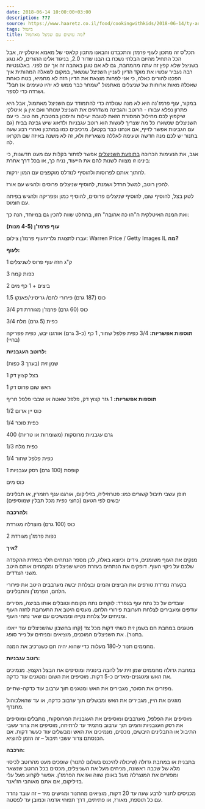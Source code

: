 ```yaml
---
date: 2018-06-14 10:00:00+03:00
description: ???
source: https://www.haaretz.co.il/food/cookingwithkids/2018-06-14/ty-article/0000017f-f8d1-d887-a7ff-f8f55f250000
tags: בישול
title: מה עושים עם שניצל מאתמול?
---
```


תכל'ס זה מתכון לעוף פרמזן והתכבדנו והבאנו מתכון קלאסי של מאמא איטלקייה, אבל הכל התחיל מהיום הבלתי נשכח בו הבנו שדור 2.0, בניגוד אלינו ההורים, לא נוגע בשניצל שלא קפץ זה עתה מהמחבת, גם לא אם טוגן באהבה זה אך יום לפני. באלגנטיות רבה נעביר עכשיו את מוקד הדיון לעניין השניצל שנשאר, במקום לשאלה המהותית איך הפכנו להורים כאלה, כי אני לפחות מוצאת את הדיון הזה לא מחמיא, בטח כאחת שאכלה מאות ארוחות של שניצלים מאתמול "שמחר כבר ממש לא יהיו טעימים אז חבל" ושרדה כדי לספר. 

במקור, עוף פרמז'נה היא לא מנה שנולדה כדי להתמודד עם השניצל מאתמול, אבל היא פתרון נפלא עבורו - הרוטב והגבינה משדרגים את השניצל שנותר ואם אין גן איטלקי שיקפוץ לכם מחילול המסורת הזאת לטובת יעילות וחיסכון במטבח, מה טוב. כי עם השניצלים שנשארו כל מה שצריך לעשות הוא רוטב עגבניות ולדאוג שיש גבינה בבית (גם עם הגבינות אפשר לזייף, אם אנחנו כבר בקטע). מרכיבים כמו במתכון ואחרי רבע שעה בתנור יש לכם מנה חדשה וטעימה לאללה משאריות ולא, זה לא משנה באיזה שם תקראו לה. 

אגב, את הנעימות הכרוכה [בתופעת השניצלים](/food/cookingwithkids/2017-01-01/ty-article/0000017f-f8e8-d044-adff-fbf9ae1c0000) אפשר לפתור בקלות עם מעט חדשנות, כי בינינו זו מצווה לשנות להם את הייעוד, נניח כך, או בכל דרך אחרת: 

לחתוך אותם לפרוסות ולהוסיף לנודלס מוקפצים עם המון ירקות. 

להכין רוטב, למשל חרדל ושמנת, להוסיף שניצלים פרוסים ולהגיש עם אורז. 

לטגן בצל, להוסיף שום, להוסיף שניצלים פרוסים, להוסיף כמון ופפריקה ולהגיש בפיתה עם חומוס. 

ואת המנה האיטלקית ה"הו כה אהובה" הזו, בהחלט שווה להכין גם במיוחד, הנה כך: 

**עוף פרמז'ן (4-5 מנות)** 

 עברו לתצוגת גלריהעוף פרמז'ן צילום: Warren Price / Getty Images IL **מה?** 

**לעוף:** 

1 ק"ג חזה עוף פרוס לשניצלים 

3 כפות קמח 

2 ביצים + 1 כף מים 

1.5 כוס (187 גרם) פירורי לחם/ גריסיני/פאנקו 

3/4 כוס (60 גרם) פרמז'ן מגוררת דק 

3/4 כפית (5 גרם) מלח 

**תוספות אפשריות:** 3/4 כפית פלפל שחור, 1 כף (כ-3 גרם) אורגנו יבש, כפית פפריקה (בחיי) 

**לרוטב העגבניות:** 

שמן זית (בערך 3 כפות) 

1 בצל קצוץ דק 

1 ראש שום פרוס דק 

**תוספות אפשריות:** 1 גזר קצוץ דק, פלפל שאטה או שבבי פלפל חריף 

1/2 כוס יין אדום 

1/4 כפית סוכר 

400 גרם עגבניות מרוסקות (משומרות או טריות) 

1/3 כפית מלח 

1/4 כפית פלפל שחור 

1 קופסת (100 גרם) רסק עגבניות 

כוס מים 

חופן עשבי תיבול קשורים כמו: פטרוזיליה, בזיליקום, אורגנו ענף רוזמרין, או תבלינים יבשים לפי הטעם (כחצי כפית מכל תבלין שמוסיפים) 

**להרכבה:** 

כוס (100 גרם) מוצרלה מגורדת 

2 כפות פרמז'ן מגורדת 

**איך?** 

מנקים את העוף משומנים, גידים וכיוצא באלה, לכן מספר הנתחים תלוי במידת ההקפדה שלכם על ניקוי העוף. דופקים את הנתחים בעזרת פטיש שניצלים ומקמחים אותם היטב משני הצדדים. 

בקערה נפרדת טורפים את הביצים והמים ובצלחת יבשה מערבבים היטב את פירורי הלחם, הפרמז'ן והתבלינים. 

עובדים על כל נתח עוף בנפרד: לוקחים נתח מקומח וטובלים אותו בביצה, מסירים עודפים ומעבירים לצלחת תערובת פירורי הלחם. מעסים היטב את התערובת לחזה העוף ומניחים על צלחת נקייה וממשיכים עם שאר נתחי העוף. 

מטגנים במחבת חם בשמן זית כשתי דקות מכל צד (קחו בחשבון שהשניצלים עוד ייאפו בתנור). את השניצלים המוכנים, מוציאים ומניחים על נייר סופג. 

מחממים תנור ל-180 מעלות כדי שהוא יהיה חם כשנרכיב את המנה. 

**רוטב עגבניות:** 

במחבת גדולה מחממים שמן זית על להבה בינונית ומוסיפים את הבצל הקצוץ. מנמיכים את האש ומטגנים-מאדים כ-5 דקות. מוסיפים את השום ומטגנים עוד כדקה. 

מפזרים את הסוכר, מגבירים את האש ומטגנים תוך ערבוב עוד כדקה-שתיים. 

מוזגים את היין, מגבירים את האש ומבשלים תוך ערבוב כדקה, או עד שהאלכוהול מתנדף. 

מוסיפים את הפלפל, מערבבים ומוסיפים את העגבניות המרוסקות, מתבלים ומוסיפים את רסק העגבניות והמים תוך ערבוב מתמיד עד לרתיחה, מוסיפים את צרור עשבי התיבול או התבלינים היבשים, מכסים, מנמיכים את האש ומבשלים עוד כעשר דקות. אם הכנסתם צרור עשבי תיבול – זה הזמן להוציא. 

**הרכבה:** 

בתבנית או במחבת גדולה (שיכולה להיכנס בשלום לתנור) שופכים מעט מהרוטב לכיסוי מלא של שכבה ראשונה, מניחים מעל את השניצלים, מכסים בכל הרוטב שנשאר ומפזרים את המוצרלה מעל באופן שווה ואז את הפרמז'ן. אפשר לקרוע מעל עלי בזיליקום, אם אתם מאוהבי הז'אנר. 

מכניסים לתנור לרבע שעה עד 20 דקות, מוציאים מהתנור ומגישים מיד – זה עובד נהדר עם כל תוספת, מאורז, או פתיתים, דרך תפוחי אדמה וכמובן עד לפסטה.